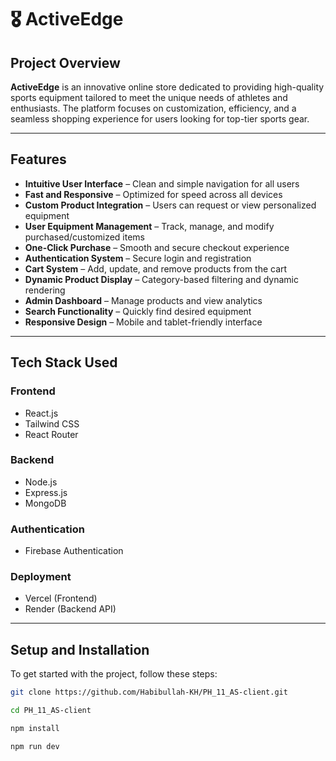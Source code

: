# 🎖️ ActiveEdge

## Project Overview  
**ActiveEdge** is an innovative online store dedicated to providing high-quality sports equipment tailored to meet the unique needs of athletes and enthusiasts. The platform focuses on customization, efficiency, and a seamless shopping experience for users looking for top-tier sports gear.

---

## Features  
- **Intuitive User Interface** – Clean and simple navigation for all users  
- **Fast and Responsive** – Optimized for speed across all devices  
- **Custom Product Integration** – Users can request or view personalized equipment  
- **User Equipment Management** – Track, manage, and modify purchased/customized items  
- **One-Click Purchase** – Smooth and secure checkout experience  
- **Authentication System** – Secure login and registration  
- **Cart System** – Add, update, and remove products from the cart  
- **Dynamic Product Display** – Category-based filtering and dynamic rendering  
- **Admin Dashboard** – Manage products and view analytics  
- **Search Functionality** – Quickly find desired equipment  
- **Responsive Design** – Mobile and tablet-friendly interface  

---

## Tech Stack Used  

### Frontend  
- React.js  
- Tailwind CSS  
- React Router  

### Backend  
- Node.js  
- Express.js  
- MongoDB  

### Authentication  
- Firebase Authentication  

### Deployment  
- Vercel (Frontend)  
- Render (Backend API)  

---

## Setup and Installation

To get started with the project, follow these steps:

```bash
git clone https://github.com/Habibullah-KH/PH_11_AS-client.git
```
```bash
cd PH_11_AS-client
```
```bash
npm install
```
```bash
npm run dev
```
